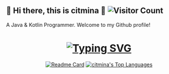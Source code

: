 ## 👻 Hi there, this is citmina 👋  ![Visitor Count](https://profile-counter.glitch.me/egmsia01/count.svg)
 
A Java & Kotlin Programmer. Welcome to my Github profile!

<h1 align="center">
	<a href="https://git.io/typing-svg"><img src="https://readme-typing-svg.demolab.com?font=Fira+Code&pause=1000&width=435&separator=%3C&lines=System.out.println(%22Hello+World+!%22);" alt="Typing SVG" /></a>
</h1>
<div align="center">

[![Readme Card](https://github-readme-stats-one-bice.vercel.app/api?username=citmina&show_icons=true&line_height=40&role=OWNER,ORGANIZATION_MEMBER,COLLABORATOR)](https://github.com/citmina)
[![citmina's Top Languages](https://github-readme-stats.vercel.app/api/top-langs/?username=citmina&show_icons=true&role=OWNER,ORGANIZATION_MEMBER,COLLABORATOR)](https://github.com/citmina)

</div>
